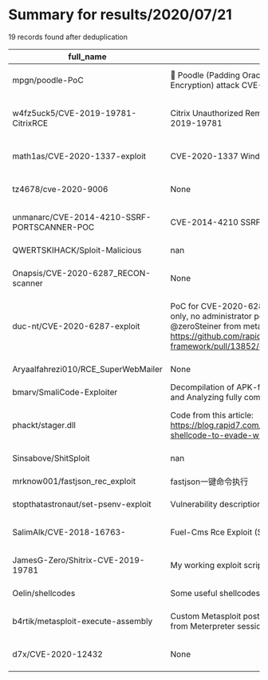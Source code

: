 
# Summary for results/2020/07/21
    
19 records found after deduplication

| full_name | description | html_url | matched_list | matched_count | pushed_at | size | stargazers_count | language | forks_count | vul_ids |
|---------------------------------------------|------------------------------------------------------------------------------------------------------------------------------------------------------------------------------------------------------------------------------------------------------------------|----------------------------------------------------------------|-----------------------------------------------------------------|-----------------|---------------------------|--------|--------------------|------------|---------------|------------------------------------|
| mpgn/poodle-PoC | :poodle: Poodle (Padding Oracle On Downgraded Legacy Encryption) attack CVE-2014-3566 :poodle: | https://github.com/mpgn/poodle-PoC | ['attack poc', 'cve poc'] | 2 | 2020-07-21 09:46:40+00:00 | 67 | 203 | Python | 61 | ['CVE-2014-3566'] |
| w4fz5uck5/CVE-2019-19781-CitrixRCE | Citrix Unauthorized Remote Code Execution Attacker - CVE-2019-19781 | https://github.com/w4fz5uck5/CVE-2019-19781-CitrixRCE | ['cve-2', 'rce', 'remote code execution'] | 3 | 2020-07-21 19:41:23+00:00 | 11 | 9 | Python | 4 | ['CVE-2019-19781'] |
| math1as/CVE-2020-1337-exploit | CVE-2020-1337 Windows Print Spooler Privilege Escalation | https://github.com/math1as/CVE-2020-1337-exploit | ['cve-2', 'exploit'] | 2 | 2020-07-21 10:28:42+00:00 | 62 | 151 | PowerShell | 29 | ['CVE-2020-1337'] |
| tz4678/cve-2020-9006 | None | https://github.com/tz4678/cve-2020-9006 | ['cve-2'] | 1 | 2020-07-21 17:41:20+00:00 | 11 | 0 | PHP | 0 | ['CVE-2020-9006'] |
| unmanarc/CVE-2014-4210-SSRF-PORTSCANNER-POC | CVE-2014-4210 SSRF PORTSCANNER PoC | https://github.com/unmanarc/CVE-2014-4210-SSRF-PORTSCANNER-POC | ['cve poc', 'cve-2'] | 2 | 2020-07-21 03:46:09+00:00 | 130 | 1 | C++ | 0 | ['CVE-2014-4210'] |
| QWERTSKIHACK/Sploit-Malicious | nan | https://github.com/QWERTSKIHACK/Sploit-Malicious | ['sploit'] | 1 | 2020-07-21 03:24:53+00:00 | 223 | 0 | Python | 0 | [] |
| Onapsis/CVE-2020-6287_RECON-scanner | None | https://github.com/Onapsis/CVE-2020-6287_RECON-scanner | ['cve-2'] | 1 | 2020-07-21 20:29:53+00:00 | 19 | 21 | Python | 4 | ['CVE-2020-6287'] |
| duc-nt/CVE-2020-6287-exploit | PoC for CVE-2020-6287 The PoC in python for add user only, no administrator permission set. Inspired by @zeroSteiner from metasploit. Original Metasploit PR module: https://github.com/rapid7/metasploit-framework/pull/13852/commits/d1e2c75b3eafa7f62a6aba9f | https://github.com/duc-nt/CVE-2020-6287-exploit | ['cve poc', 'cve-2', 'exploit', 'metasploit module OR payload'] | 4 | 2020-07-21 18:50:07+00:00 | 9 | 83 | Python | 23 | ['CVE-2020-6286', 'CVE-2020-6287'] |
| Aryaalfahrezi010/RCE_SuperWebMailer | None | https://github.com/Aryaalfahrezi010/RCE_SuperWebMailer | ['rce'] | 1 | 2020-07-21 02:04:22+00:00 | 5 | 0 | Python | 0 | [] |
| bmarv/SmaliCode-Exploiter | Decompilation of APK-files into .smali Format for Debugging and Analyzing fully compiled Android-APKs. | https://github.com/bmarv/SmaliCode-Exploiter | ['exploit'] | 1 | 2020-07-21 09:51:50+00:00 | 5122 | 3 | Java | 0 | [] |
| phackt/stager.dll | Code from this article: https://blog.rapid7.com/2018/05/03/hiding-metasploit-shellcode-to-evade-windows-defender/ | https://github.com/phackt/stager.dll | ['metasploit module OR payload', 'shellcode'] | 2 | 2020-07-21 19:57:31+00:00 | 43 | 157 | C++ | 51 | [] |
| Sinsabove/ShitSploit | nan | https://github.com/Sinsabove/ShitSploit | ['sploit'] | 1 | 2020-07-21 14:48:22+00:00 | 110 | 0 | | 0 | [] |
| mrknow001/fastjson_rec_exploit | fastjson一键命令执行 | https://github.com/mrknow001/fastjson_rec_exploit | ['exploit'] | 1 | 2020-07-21 13:50:23+00:00 | 17654 | 206 | Python | 45 | [] |
| stopthatastronaut/set-psenv-exploit | Vulnerability description for the Set-PSEnv Module | https://github.com/stopthatastronaut/set-psenv-exploit | ['exploit'] | 1 | 2020-07-21 23:04:47+00:00 | 5 | 0 | PowerShell | 0 | [] |
| SalimAlk/CVE-2018-16763- | Fuel-Cms Rce Exploit (Single,Mass) Version: 1.4.2 | https://github.com/SalimAlk/CVE-2018-16763- | ['cve-2', 'exploit', 'rce'] | 3 | 2020-07-21 11:47:23+00:00 | 16 | 1 | Python | 1 | ['CVE-2018-16763'] |
| JamesG-Zero/Shitrix-CVE-2019-19781 | My working exploit script for Shitrix (CVE-2019-19781) | https://github.com/JamesG-Zero/Shitrix-CVE-2019-19781 | ['cve-2', 'exploit'] | 2 | 2020-07-21 15:54:41+00:00 | 23 | 0 | Shell | 1 | ['CVE-2019-19781'] |
| Oelin/shellcodes | Some useful shellcodes. | https://github.com/Oelin/shellcodes | ['shellcode'] | 1 | 2020-07-21 14:05:11+00:00 | 38 | 0 | C | 0 | [] |
| b4rtik/metasploit-execute-assembly | Custom Metasploit post module to executing a .NET Assembly from Meterpreter session | https://github.com/b4rtik/metasploit-execute-assembly | ['metasploit module OR payload'] | 1 | 2020-07-21 22:25:30+00:00 | 113 | 255 | C++ | 55 | [] |
| d7x/CVE-2020-12432 | None | https://github.com/d7x/CVE-2020-12432 | ['cve-2'] | 1 | 2020-07-21 12:17:52+00:00 | 9 | 0 | | 0 | ['CVE-2020-12432'] |
